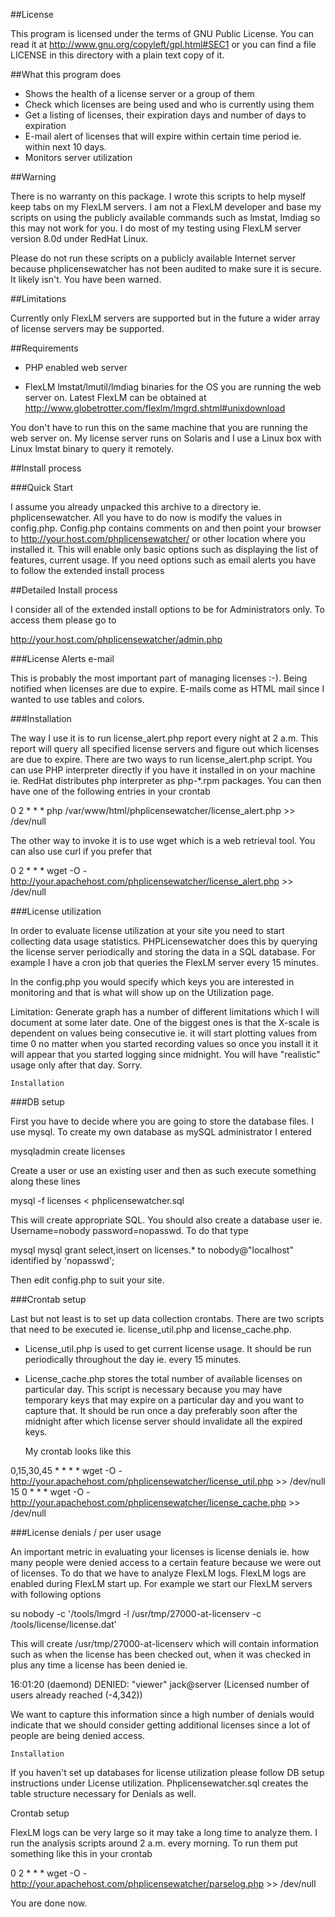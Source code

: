 ##License

   This program is licensed under the terms of GNU Public License. You can read it at http://www.gnu.org/copyleft/gpl.html#SEC1 or you can find a file LICENSE in this directory with a plain text copy of it.

##What this program does

* Shows the health of a license server or a group of them
* Check which licenses are being used and who is currently using them
* Get a listing of licenses, their expiration days and number of days to expiration
* E-mail alert of licenses that will expire within certain time period ie. within next 10 days.
* Monitors server utilization

##Warning

   There is no warranty on this package. I wrote this scripts to help myself
   keep tabs on my FlexLM servers. I am not a FlexLM developer and base my
   scripts on using the publicly available commands such as lmstat, lmdiag so
   this may not work for you. I do most of my testing using FlexLM server
   version 8.0d under RedHat Linux.

   Please do not run these scripts on a publicly available Internet server
   because phplicensewatcher has not been audited to make sure it is secure.
   It likely isn't. You have been warned.

##Limitations

   Currently only FlexLM servers are supported but in the future a wider
   array of license servers may be supported.

##Requirements

* PHP enabled web server

* FlexLM lmstat/lmutil/lmdiag binaries for the OS you are running the web server on. Latest FlexLM can be obtained at http://www.globetrotter.com/flexlm/lmgrd.shtml#unixdownload

You don't have to run this on the same machine that you are running the web server on. My license server runs on Solaris and I use a Linux box with Linux lmstat binary to query it remotely.

##Install process

###Quick Start

I assume you already unpacked this archive to a directory ie. phplicensewatcher. All you have to do now is modify the values in config.php. Config.php contains comments on and then point your browser to http://your.host.com/phplicensewatcher/ or other location where you installed it. This will enable only basic options such as displaying the list of features, current usage. If you need options such as email alerts you have to follow the extended install process

##Detailed Install process

   I consider all of the extended install options to be for Administrators
   only. To access them please go to

   http://your.host.com/phplicensewatcher/admin.php

###License Alerts e-mail

   This is probably the most important part of managing licenses :-). Being
   notified when licenses are due to expire. E-mails come as HTML mail since
   I wanted to use tables and colors.

###Installation

   The way I use it is to run license_alert.php report every night at 2 a.m.
   This report will query all specified license servers and figure out which
   licenses are due to expire. There are two ways to run license_alert.php
   script. You can use PHP interpreter directly if you have it installed in
   on your machine ie. RedHat distributes php interpreter as php-*.rpm
   packages. You can then have one of the following entries in your crontab

 0 2 * * * php /var/www/html/phplicensewatcher/license_alert.php >> /dev/null

   The other way to invoke it is to use wget which is a web retrieval tool.
   You can also use curl if you prefer that

 0 2 * * * wget -O - http://your.apachehost.com/phplicensewatcher/license_alert.php >> /dev/null

###License utilization

   In order to evaluate license utilization at your site you need to start
   collecting data usage statistics. PHPLicensewatcher does this by querying
   the license server periodically and storing the data in a SQL database.
   For example I have a cron job that queries the FlexLM server every 15
   minutes.

   In the config.php you would specify which keys you are interested in
   monitoring and that is what will show up on the Utilization page.

   Limitation: Generate graph has a number of different limitations which I
   will document at some later date. One of the biggest ones is that the
   X-scale is dependent on values being consecutive ie. it will start
   plotting values from time 0 no matter when you started recording values so
   once you install it it will appear that you started logging since
   midnight. You will have "realistic" usage only after that day. Sorry.

    Installation

###DB setup

   First you have to decide where you are going to store the database files.
   I use mysql. To create my own database as mySQL administrator I entered

 mysqladmin create licenses

   Create a user or use an existing user and then as such execute something
   along these lines

 mysql -f licenses < phplicensewatcher.sql

   This will create appropriate SQL. You should also create a database user
   ie. Username=nobody password=nopasswd. To do that type

 mysql mysql
 grant select,insert on licenses.* to nobody@"localhost" identified by 'nopasswd';

   Then edit config.php to suit your site.

###Crontab setup

   Last but not least is to set up data collection crontabs. There are two
   scripts that need to be executed ie. license_util.php and
   license_cache.php.

* License_util.php is used to get current license usage. It should be
       run periodically throughout the day ie. every 15 minutes.

* License_cache.php stores the total number of available licenses on
       particular day. This script is necessary because you may have
       temporary keys that may expire on a particular day and you want to
       capture that. It should be run once a day preferably soon after the
       midnight after which license server should invalidate all the expired
       keys.

   My crontab looks like this

 0,15,30,45 * * * * wget -O - http://your.apachehost.com/phplicensewatcher/license_util.php >> /dev/null
 15 0 * * *  wget -O - http://your.apachehost.com/phplicensewatcher/license_cache.php >> /dev/null

###License denials / per user usage

   An important metric in evaluating your licenses is license denials ie. how
   many people were denied access to a certain feature because we were out of
   licenses. To do that we have to analyze FlexLM logs. FlexLM logs are
   enabled during FlexLM start up. For example we start our FlexLM servers
   with following options

 su nobody -c '/tools/lmgrd -l /usr/tmp/27000-at-licenserv -c /tools/license/license.dat'

   This will create /usr/tmp/27000-at-licenserv which will contain
   information such as when the license has been checked out, when it was
   checked in plus any time a license has been denied ie.

 16:01:20 (daemond) DENIED: "viewer" jack@server  (Licensed number of users already reached (-4,342))

   We want to capture this information since a high number of denials would
   indicate that we should consider getting additional licenses since a lot
   of people are being denied access.

    Installation

   If you haven't set up databases for license utilization please follow DB
   setup instructions under License utilization. Phplicensewatcher.sql
   creates the table structure necessary for Denials as well.

   Crontab setup

   FlexLM logs can be very large so it may take a long time to analyze them.
   I run the analysis scripts around 2 a.m. every morning. To run them put
   something like this in your crontab

 0 2 * * *  wget -O - http://your.apachehost.com/phplicensewatcher/parselog.php >> /dev/null

   You are done now.
